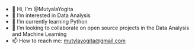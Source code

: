 - 👋 Hi, I’m @MutyalaYogita
- 👀 I’m interested in Data Analysis
- 🌱 I’m currently learning Python
- 💞️ I’m looking to collaborate on open source projects in the Data Analysis and Machine Learning
- 📫 How to reach me: mutylayogita@gmail.com

<!---
MutyalaYogita/MutyalaYogita is a ✨ special ✨ repository because its `README.md` (this file) appears on your GitHub profile.
You can click the Preview link to take a look at your changes.
--->
